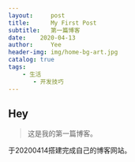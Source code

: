 ```yaml
---
layout:     post                   
title:      My First Post             
subtitle:   第一篇博客 
date:    2020-04-13             
author:     Yee                   
header-img: img/home-bg-art.jpg   
catalog: true                      
tags:                               
    - 生活
       - 开发技巧
---
```







## Hey
> 这是我的第一篇博客。

于20200414搭建完成自己的博客网站。

